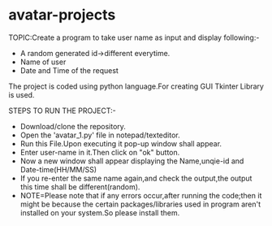# avatar-projects
TOPIC:Create a program to take user name as input and display following:-

  * A random generated id->different everytime.
  * Name of user
  * Date and Time of the request

The project is coded using python language.For creating GUI Tkinter Library is used.

STEPS TO RUN THE PROJECT:-
  * Download/clone the repository.
  * Open the 'avatar_1.py' file in notepad/texteditor.
  * Run this File.Upon executing it pop-up window shall appear.
  * Enter user-name in it.Then click on "ok" button.
  * Now a new window shall appear displaying the Name,unqie-id and Date-time(HH/MM/SS)
  * If you re-enter the same name again,and check the output,the output this time shall be different(random).
  * NOTE=Please note that if any errors occur,after running the code;then it might be because the certain packages/libraries used in program aren't installed on your system.So please install them.
  
